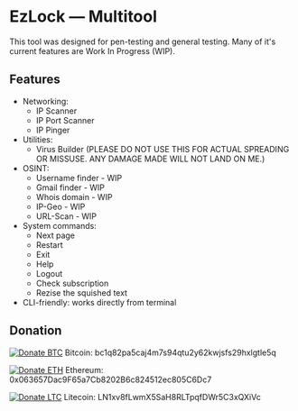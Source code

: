 # EzLock — Multitool
This tool was designed for pen-testing and general testing. Many of it's current features
are Work In Progress (WIP).

## Features  
- Networking:
  - IP Scanner
  - IP Port Scanner
  - IP Pinger
- Utilities:
  - Virus Builder (PLEASE DO NOT USE THIS FOR ACTUAL SPREADING OR MISSUSE. ANY DAMAGE MADE WILL NOT LAND ON ME.)
- OSINT:
  - Username finder - WIP
  - Gmail finder - WIP
  - Whois domain - WIP
  - IP-Geo - WIP
  - URL-Scan - WIP
- System commands:
  - Next page
  - Restart
  - Exit
  - Help
  - Logout
  - Check subscription
  - Rezise the squished text
- CLI-friendly: works directly from terminal

## Donation
[![Donate BTC](https://img.shields.io/badge/Donate-BTC-orange?logo=bitcoin&style=flat-square)](#btc)
Bitcoin: bc1q82pa5caj4m7s94qtu2y62kwjsfs29hxlgtle5q

[![Donate ETH](https://img.shields.io/badge/Donate-ETH-6366F1?logo=ethereum&style=flat-square)](#eth)
Ethereum: 0x063657Dac9F65a7Cb8202B6c824512ec805C6Dc7

[![Donate LTC](https://img.shields.io/badge/Donate-LTC-345D9D?logo=litecoin&style=flat-square)](#ltc)
Litecoin: LN1xv8fLwmX5SaH8RLTpqfDWr5C3xQXiVc
